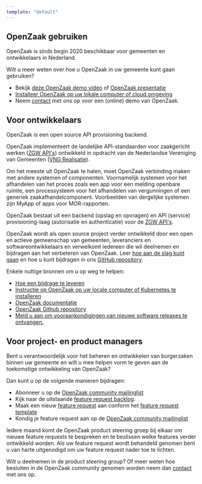 ```yaml
---
template: "default"
---
```


## OpenZaak gebruiken

OpenZaak is sinds begin 2020 beschikbaar voor gemeenten en ontwikkelaars in Nederland.

Wilt u meer weten over hoe u OpenZaak in uw gemeente kunt gaan gebruiken?

* Bekijk [deze OpenZaak demo video](https://player.vimeo.com/video/389842983?app_id=122963) of [OpenZaak presentatie](https://commonground.nl/file/download/54477469/2020-02-14-presentatie-open-zaak-at-live2020pdf)
* [Installeer OpenZaak op uw lokale computer of cloud  omgeving](https://open-zaak.readthedocs.io/en/latest/installation/index.html)
* Neem [contact](/contact/)  met ons op voor een (online) demo van OpenZaak.

## Voor ontwikkelaars

OpenZaak is een open source API provisioning backend.

OpenZaak implementeert de landelijke API-standaarden voor zaakgericht werken ([ZGW API's](https://github.com/VNG-Realisatie/gemma-zaken)) ontwikkeld in opdracht van de Nederlandse Vereniging van Gemeenten ([VNG Realisatie](https://www.vngrealisatie.nl)).

Om het meeste uit OpenZaak te halen, moet OpenZaak verbinding maken met andere systemen of componenten. Voornamelijk systemen voor het afhandelen van het proces zoals een app voor een melding openbare ruimte, een processysteem voor het afhandelen van vergunningen of een generiek zaakafhandelcomponent. Voorbeelden van dergelijke systemen zijn MyApp of apps voor MOR-rapporten.

OpenZaak bestaat uit een backend (opslag en opvragen) en API (service) provisioning-laag (autorisatie en authenticatie) voor de [ZGW API's](https://github.com/VNG-Realisatie/gemma-zaken).

OpenZaak wordt als open source project verder ontwikkeld door een open en actieve gemeenschap van gemeenten, leveranciers en softwareontwikkelaars en verwelkomt iedereen die wil deelnemen en bijdragen aan het verbeteren van OpenZaak. Leer [hoe aan de slag kunt gaan](https://open-zaak.readthedocs.io/en/latest/installation/index.html#installation-index) en hoe u kunt bijdragen in ons [GitHub repository](https://github.com/open-zaak/open-zaak).

Enkele nuttige bronnen om u op weg te helpen:
* [Hoe een bijdrage te leveren](https://github.com/open-zaak/open-zaak/blob/master/CONTRIBUTING.md)
* [Instructie op OpenZaak op uw locale computer of Kubernetes te installeren](https://open-zaak.readthedocs.io/en/latest/installation/index.html)
* [OpenZaak documentatie](https://open-zaak.readthedocs.io/en/latest/introduction/index.html)
* [OpenZaak Github repository](https://github.com/open-zaak/open-zaak)
* [Meld u aan om vooraankondigingen van nieuwe software releases te ontvangen.](https://odoo.publiccode.net/survey/start/086e0627-8bc0-4b65-8aa9-f6872aba89d0)

## Voor project- en product managers

Bent u verantwoordelijk voor het beheren en ontwikkelen van burgerzaken binnen uw gemeente en wilt u mee helpen vorm te geven aan de toekomstige ontwikkeling van OpenZaak?

Dan kunt u op de volgende manieren bijdragen:

* Abonneer u op de [OpenZaak community mailinglist](https://lists.publiccode.net/mailman/postorius/lists/openzaak-discuss.lists.publiccode.net)
* Kijk naar de uitstaande [feature request backlog](https://github.com/orgs/open-zaak/projects/2).
* Maak een nieuw [feature request](https://github.com/open-zaak/product-steering/issues/new?assignees=&labels=enhancement&template=feature_request.md&title=%5BFEATURE-REQUEST%5D) aan conform het [feature request template](https://github.com/open-zaak/product-steering/blob/main/.github/ISSUE_TEMPLATE/feature_request.md)
* Kondig je feature request aan op de [OpenZaak community mailinglist](https://lists.publiccode.net/mailman/postorius/lists/openzaak-discuss.lists.publiccode.net)

Iedere maand komt de OpenZaak product steering groep bij elkaar om nieuwe feature requests te bespreken en te beslissen welke features verder ontwikkeld worden. Als uw feature request wordt behandeld genomen bent u van harte uitgenodigd om uw feature request nader toe te lichten.

Wilt u deelnemen in de product steering group? Of meer weten hoe besluiten in de OpenZaak community genomen worden neem dan [contact](/contact/) met ons op.
